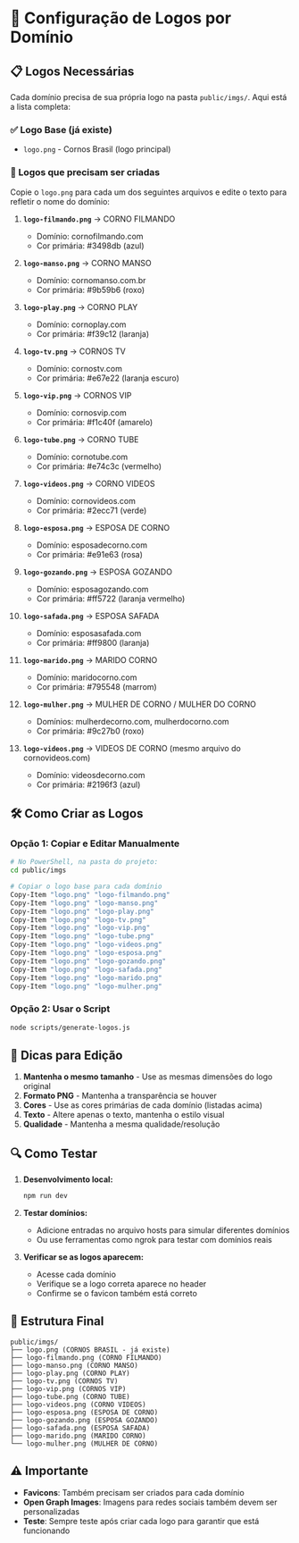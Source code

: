 # 🎨 Configuração de Logos por Domínio

## 📋 Logos Necessárias

Cada domínio precisa de sua própria logo na pasta `public/imgs/`. Aqui está a lista completa:

### ✅ Logo Base (já existe)
- `logo.png` - Cornos Brasil (logo principal)

### 🔄 Logos que precisam ser criadas

Copie o `logo.png` para cada um dos seguintes arquivos e edite o texto para refletir o nome do domínio:

1. **`logo-filmando.png`** → CORNO FILMANDO
   - Domínio: cornofilmando.com
   - Cor primária: #3498db (azul)

3. **`logo-manso.png`** → CORNO MANSO
   - Domínio: cornomanso.com.br
   - Cor primária: #9b59b6 (roxo)

4. **`logo-play.png`** → CORNO PLAY
   - Domínio: cornoplay.com
   - Cor primária: #f39c12 (laranja)

5. **`logo-tv.png`** → CORNOS TV
   - Domínio: cornostv.com
   - Cor primária: #e67e22 (laranja escuro)

6. **`logo-vip.png`** → CORNOS VIP
   - Domínio: cornosvip.com
   - Cor primária: #f1c40f (amarelo)

7. **`logo-tube.png`** → CORNO TUBE
   - Domínio: cornotube.com
   - Cor primária: #e74c3c (vermelho)

8. **`logo-videos.png`** → CORNO VIDEOS
   - Domínio: cornovideos.com
   - Cor primária: #2ecc71 (verde)

9. **`logo-esposa.png`** → ESPOSA DE CORNO
   - Domínio: esposadecorno.com
   - Cor primária: #e91e63 (rosa)

10. **`logo-gozando.png`** → ESPOSA GOZANDO
    - Domínio: esposagozando.com
    - Cor primária: #ff5722 (laranja vermelho)

11. **`logo-safada.png`** → ESPOSA SAFADA
    - Domínio: esposasafada.com
    - Cor primária: #ff9800 (laranja)

12. **`logo-marido.png`** → MARIDO CORNO
    - Domínio: maridocorno.com
    - Cor primária: #795548 (marrom)

13. **`logo-mulher.png`** → MULHER DE CORNO / MULHER DO CORNO
    - Domínios: mulherdecorno.com, mulherdocorno.com
    - Cor primária: #9c27b0 (roxo)

14. **`logo-videos.png`** → VIDEOS DE CORNO (mesmo arquivo do cornovideos.com)
    - Domínio: videosdecorno.com
    - Cor primária: #2196f3 (azul)

## 🛠️ Como Criar as Logos

### Opção 1: Copiar e Editar Manualmente
```bash
# No PowerShell, na pasta do projeto:
cd public/imgs

# Copiar o logo base para cada domínio
Copy-Item "logo.png" "logo-filmando.png"
Copy-Item "logo.png" "logo-manso.png"
Copy-Item "logo.png" "logo-play.png"
Copy-Item "logo.png" "logo-tv.png"
Copy-Item "logo.png" "logo-vip.png"
Copy-Item "logo.png" "logo-tube.png"
Copy-Item "logo.png" "logo-videos.png"
Copy-Item "logo.png" "logo-esposa.png"
Copy-Item "logo.png" "logo-gozando.png"
Copy-Item "logo.png" "logo-safada.png"
Copy-Item "logo.png" "logo-marido.png"
Copy-Item "logo.png" "logo-mulher.png"
```

### Opção 2: Usar o Script
```bash
node scripts/generate-logos.js
```

## 🎨 Dicas para Edição

1. **Mantenha o mesmo tamanho** - Use as mesmas dimensões do logo original
2. **Formato PNG** - Mantenha a transparência se houver
3. **Cores** - Use as cores primárias de cada domínio (listadas acima)
4. **Texto** - Altere apenas o texto, mantenha o estilo visual
5. **Qualidade** - Mantenha a mesma qualidade/resolução

## 🔍 Como Testar

1. **Desenvolvimento local:**
   ```bash
   npm run dev
   ```

2. **Testar domínios:**
   - Adicione entradas no arquivo hosts para simular diferentes domínios
   - Ou use ferramentas como ngrok para testar com domínios reais

3. **Verificar se as logos aparecem:**
   - Acesse cada domínio
   - Verifique se a logo correta aparece no header
   - Confirme se o favicon também está correto

## 📁 Estrutura Final

```
public/imgs/
├── logo.png (CORNOS BRASIL - já existe)
├── logo-filmando.png (CORNO FILMANDO)
├── logo-manso.png (CORNO MANSO)
├── logo-play.png (CORNO PLAY)
├── logo-tv.png (CORNOS TV)
├── logo-vip.png (CORNOS VIP)
├── logo-tube.png (CORNO TUBE)
├── logo-videos.png (CORNO VIDEOS)
├── logo-esposa.png (ESPOSA DE CORNO)
├── logo-gozando.png (ESPOSA GOZANDO)
├── logo-safada.png (ESPOSA SAFADA)
├── logo-marido.png (MARIDO CORNO)
└── logo-mulher.png (MULHER DE CORNO)
```

## ⚠️ Importante

- **Favicons**: Também precisam ser criados para cada domínio
- **Open Graph Images**: Imagens para redes sociais também devem ser personalizadas
- **Teste**: Sempre teste após criar cada logo para garantir que está funcionando
